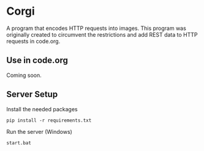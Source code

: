 # Corgi

A program that encodes HTTP requests into images. This program was originally created to circumvent the restrictions and add REST data to HTTP requests in code.org.

## Use in code.org
Coming soon.

## Server Setup

Install the needed packages

    pip install -r requirements.txt

Run the server (Windows)

    start.bat